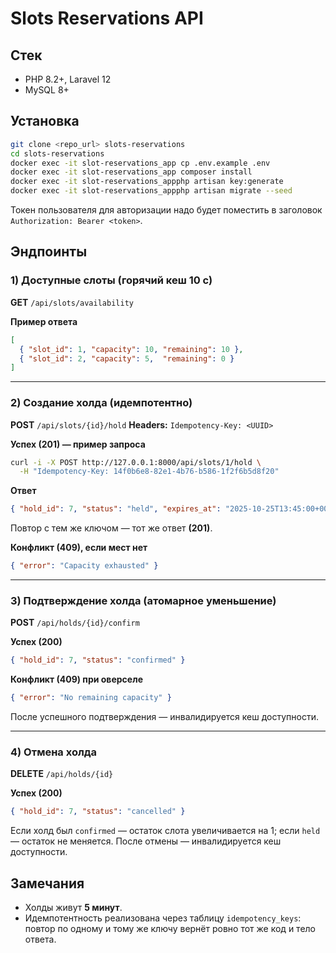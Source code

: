 # Slots Reservations API

## Стек

* PHP 8.2+, Laravel 12
* MySQL 8+

## Установка

```bash
git clone <repo_url> slots-reservations
cd slots-reservations
docker exec -it slot-reservations_app cp .env.example .env
docker exec -it slot-reservations_app composer install
docker exec -it slot-reservations_appphp artisan key:generate
docker exec -it slot-reservations_appphp artisan migrate --seed
```
Токен пользователя для авторизации надо будет поместить в заголовок `Authorization: Bearer <token>`.
## Эндпоинты

### 1) Доступные слоты (горячий кеш 10 с)

**GET** `/api/slots/availability`

**Пример ответа**

```json
[
  { "slot_id": 1, "capacity": 10, "remaining": 10 },
  { "slot_id": 2, "capacity": 5,  "remaining": 0 }
]
```

---

### 2) Создание холда (идемпотентно)

**POST** `/api/slots/{id}/hold`
**Headers:** `Idempotency-Key: <UUID>`

**Успех (201) — пример запроса**

```bash
curl -i -X POST http://127.0.0.1:8000/api/slots/1/hold \
  -H "Idempotency-Key: 14f0b6e8-82e1-4b76-b586-1f2f6b5d8f20"
```

**Ответ**

```json
{ "hold_id": 7, "status": "held", "expires_at": "2025-10-25T13:45:00+00:00" }
```

Повтор с тем же ключом — тот же ответ **(201)**.

**Конфликт (409), если мест нет**

```json
{ "error": "Capacity exhausted" }
```

---

### 3) Подтверждение холда (атомарное уменьшение)

**POST** `/api/holds/{id}/confirm`

**Успех (200)**

```json
{ "hold_id": 7, "status": "confirmed" }
```

**Конфликт (409) при оверселе**

```json
{ "error": "No remaining capacity" }
```

После успешного подтверждения — инвалидируется кеш доступности.

---

### 4) Отмена холда

**DELETE** `/api/holds/{id}`

**Успех (200)**

```json
{ "hold_id": 7, "status": "cancelled" }
```

Если холд был `confirmed` — остаток слота увеличивается на 1; если `held` — остаток не меняется. После отмены — инвалидируется кеш доступности.

## Замечания

* Холды живут **5 минут**.
* Идемпотентность реализована через таблицу `idempotency_keys`: повтор по одному и тому же ключу вернёт ровно тот же код и тело ответа.
